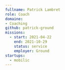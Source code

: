 ```yaml
---
fullname: Patrick Lambret
role: Coach
domaine:
- Coaching
github: patrick-ground
missions:
  - start: 2021-04-22
    end: 2021-10-29
    status: service
    employer: Ground
startups:
  - mobilic
---
```


